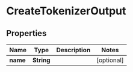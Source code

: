 

# CreateTokenizerOutput


## Properties

| Name | Type | Description | Notes |
|------------ | ------------- | ------------- | -------------|
|**name** | **String** |  |  [optional] |



